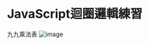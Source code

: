 # JavaScript迴圈邏輯練習
九九乘法表
![image](https://user-images.githubusercontent.com/61260613/106570925-8448b780-6571-11eb-97b7-9dc2f5e7ac3f.png)
